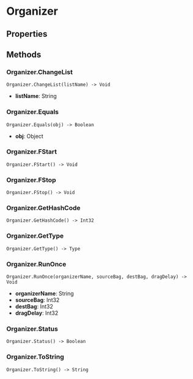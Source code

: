 # Organizer    

## Properties  
 
## Methods  
### Organizer.ChangeList
```
Organizer.ChangeList(listName) -> Void
```
- **listName**: String
### Organizer.Equals
```
Organizer.Equals(obj) -> Boolean
```
- **obj**: Object
### Organizer.FStart
```
Organizer.FStart() -> Void
```
### Organizer.FStop
```
Organizer.FStop() -> Void
```
### Organizer.GetHashCode
```
Organizer.GetHashCode() -> Int32
```
### Organizer.GetType
```
Organizer.GetType() -> Type
```
### Organizer.RunOnce
```
Organizer.RunOnce(organizerName, sourceBag, destBag, dragDelay) -> Void
```
- **organizerName**: String 
- **sourceBag**: Int32 
- **destBag**: Int32 
- **dragDelay**: Int32
### Organizer.Status
```
Organizer.Status() -> Boolean
```
### Organizer.ToString
```
Organizer.ToString() -> String
```